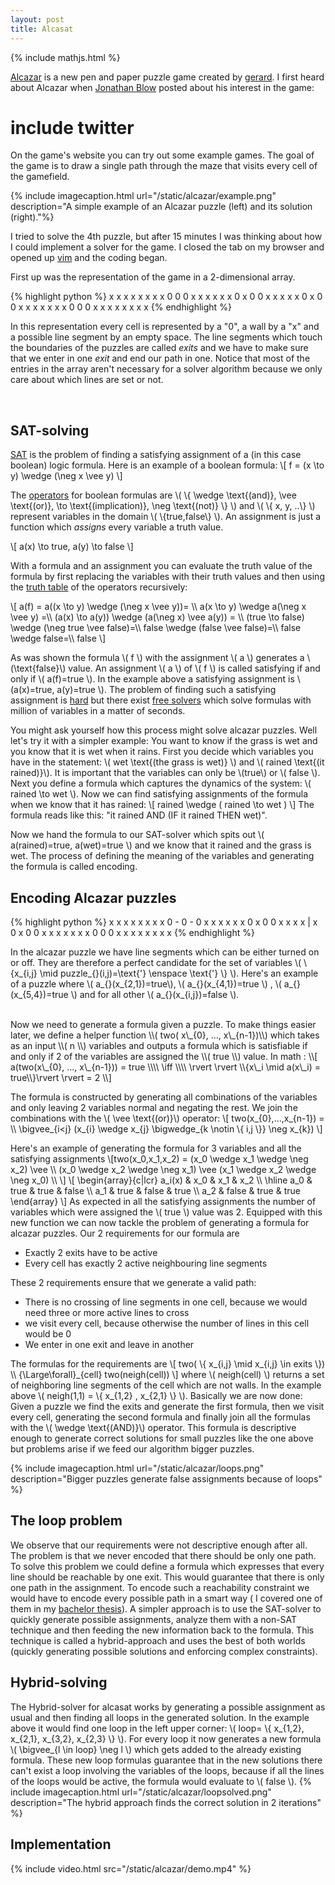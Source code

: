 ```yaml
---
layout: post
title: Alcasat
---
```


{% include mathjs.html %}

[Alcazar]() is a new pen and paper puzzle game created by [gerard]().
I first heard about Alcazar when [Jonathan Blow]() posted about his interest in the game:
# include twitter

On the game's website you can try out some example games.
The goal of the game is to draw a single path through the maze that visits every cell of the gamefield.

{% include imagecaption.html url="/static/alcazar/example.png" description="A simple example of an Alcazar puzzle (left) and its solution (right)."%}

I tried to solve the 4th puzzle, but after 15 minutes I was thinking about how I could implement a solver for the game.
I closed the tab on my browser and opened up [vim]() and the coding began.


First up was the representation of the game in a 2-dimensional array.

<div class ="leftfloatimg">
{% highlight python %}
x x x x x x x
x 0   0   0 x
x   x x x   x
  0 x 0   0 x
x   x   x   x
  0 x 0   0 x
x   x x x   x
x 0   0   0 x
x x x x x x x
{% endhighlight %}
</div>

In this representation every cell is represented by a "0", a wall by a "x" and a possible line segment by an empty space.
The line segments which touch the boundaries of the puzzles are called *exits*
and we have to make sure that we enter in one *exit* and end our path in one.
Notice that most of the entries in the array aren't necessary for a solver algorithm because we only care about which lines are set or not.

<br style="clear:both">

## SAT-solving

[SAT](http://en.wikipedia.org/wiki/Boolean_satisfiability_problem) is the
problem of finding a satisfying assignment of a (in this case boolean) logic formula.
Here is an example of a boolean formula:
\\[ f = (x \to y) \wedge (\neg x \vee y) \\]

The [operators](http://en.wikipedia.org/wiki/Logical_connective#List_of_common_logical_connectives) for boolean formulas are \\( \\{ \wedge \text{(and)}, \vee \text{(or)}, \to \text{(implication)}, \neg \text{(not)} \\} \\)
and \\( \\{ x, y, ..\\} \\) represent variables in the domain \\( \\{true,false\\} \\).
An assignment is just a function which *assigns* every variable a truth value.

\\[ a(x) \to true, a(y) \to false \\]

With a formula and an assignment you can evaluate the truth value of the formula
by first replacing the variables with their truth values and then using the [truth
table](http://en.wikipedia.org/wiki/Truth_table) of the operators recursively:

\\[ a(f) = a((x \to y) \wedge (\neg x \vee y))= \\\\
a(x \to y) \wedge a(\neg x \vee y) =\\\\
(a(x) \to a(y)) \wedge (a(\neg x) \vee a(y)) = \\\\
(true \to false) \wedge (\neg true \vee false)=\\\\
false \wedge (false \vee false)=\\\\
false \wedge false=\\\\
false
\\]

As was shown the formula \\( f \\) with the assignment \\( a \\) generates a \\(\text{false}\\) value.
An assignment \\( a \\) of \\( f \\) is called satisfying if and only if \\( a(f)=true \\).
In the example above a satisfying assignment is \\(a(x)=true, a(y)=true \\).
The problem of finding such a satisfying assignment is
[hard](http://en.wikipedia.org/wiki/Boolean_satisfiability_problem#Unrestricted_satisfiability_.28SAT.29) but there exist [free solvers](http://minisat.se/) which solve formulas with million of variables in a matter of seconds.

You might ask yourself how this process might solve alcazar puzzles. Well let's try it
with a simpler example: You want to know if the grass is wet and you know that
it is wet when it rains. First you decide which variables you have in the
statement: \\( wet \text{(the grass is wet)} \\) and \\( rained \text{(it rained)}\\).
It is important that the variables can only be \\(true\\) or \\( false \\).
Next you define a formula which captures the dynamics of the system: \\( rained
\to wet \\).
Now we can find satisfying assignments of the formula when we know that it has
rained:
\\[ rained \wedge ( rained \to wet ) \\]
The formula reads like this: "it rained AND (IF it rained THEN wet)".

Now we hand the formula to our SAT-solver which spits out \\( a(rained)=true, a(wet)=true \\) and we know that
it rained and the grass is wet.
The process of defining the meaning of the variables and generating the formula
is called encoding.

## Encoding Alcazar puzzles
<div class ="leftfloatimg">
{% highlight python %}
x x x x x x x
x 0 - 0 - 0 x
x   x x x   x
  0 x 0   0 x
x   x   x | x
  0 x 0   0 x
x   x x x   x
x 0   0   0 x
x x x x x x x
{% endhighlight %}
</div>

In the alcazar puzzle we have line segments which can be either turned on or
off. They are therefore a perfect candidate for the set of variables
\\( \\{x\_{i,j} \mid puzzle\_{}(i,j)=\text{'} \enspace \text{'} \\} \\).
Here's an example of a puzzle where \\( a\_{}(x\_{2,1})=true\\), \\( a\_{}(x\_{4,1})=true \\) , \\( a\_{}(x\_{5,4})=true \\) and for all other \\( a\_{}(x\_{i,j})=false \\).

<br style="clear:both">
Now we need to generate a formula given a puzzle. To make things easier later, 
we define a helper function \\( two( x\_{0}, ..., x\_{n-1})\\) which takes
as an input \\( n \\) variables and outputs a formula which is satisfiable if and only if 
2 of the variables are assigned the \\( true \\) value. In math :
\\[ a(two(x\_{0}, ..., x\_{n-1})) = true \\\\ \iff \\\\
\rvert \rvert \\{x\_i \mid a(x\_i) = true\\}\rvert \rvert = 2 \\]

The formula is constructed by generating all combinations of the variables and
only leaving 2 variables normal and negating the rest. We join the combinations
with the \\( \vee \text{(or)}\\) operator:
\\[
two(x\_{0},...,x\_{n-1}) = \\\\
\bigvee_{i<j} (x\_{i} \wedge x\_{j} \bigwedge\_{k \notin \\{ i,j \\}} \neg x\_{k})
\\]

Here's an example of generating the formula for 3 variables and all the
satisfying assignments
\\[two(x\_0,x\_1,x\_2) = (x\_0 \wedge x\_1 \wedge \neg x\_2) \vee \\\\
(x\_0 \wedge x\_2 \wedge \neg x\_1) \vee (x\_1 \wedge x\_2 \wedge \neg x\_0) \\\\
\\]
\\[
\begin{array}{c|lcr}
a\_i(x) & x\_0 & x\_1 & x\_2 \\\\
\hline
a\_0 & true & true & false \\\\
a\_1 & true & false & true \\\\
a\_2 & false & true & true
\end{array}
\\]
As expected in all the satisfying assignments the number of variables which
were assigned the \\( true \\) value was 2.
Equipped with this new function we can now tackle the problem of generating a
formula for alcazar puzzles. Our 2 requirements for our formula are

  * Exactly 2 exits have to be active
  * Every cell has exactly 2 active neighbouring line segments

These 2 requirements ensure that we generate a valid path:

  * There is no crossing of line segments in one cell, because we would need
	three or more active lines to cross
  * we visit every cell, because otherwise the number of lines in this cell
	would be 0
  * We enter in one exit and leave in another

The formulas for the requirements are
\\[
two( \\{ x\_{i,j} \mid x\_{i,j} \in exits \\}) \\\\
{\Large\forall}\_{cell} two(neigh(cell))
\\]
where \\( neigh(cell) \\) returns a set of neighboring line segments of the cell
which are not walls.
In the example above \\( neigh(1,1) = \\{ x\_{1,2} , x\_{2,1} \\} \\).
Basically we are now done: Given a puzzle we find the exits and generate the
first formula, then we visit every cell, generating the second formula and
finally join all the formulas with the \\( \wedge \text{(AND)}\\) operator.
This formula is descriptive enough to generate correct solutions for small
puzzles like the one above but problems arise if we feed our algorithm bigger puzzles.

{% include imagecaption.html url="/static/alcazar/loops.png" description="Bigger puzzles generate false assignments because of loops" %}

## The loop problem
We observe that our requirements were not descriptive enough after all. The
problem is that we never encoded that there should be only one path. To solve
this problem we could define a formula which expresses that every line should
be reachable by one exit. This would guarantee that there is only one path in
the assignment. To encode such a reachability constraint we would have to
encode every possible path in a smart way ( I covered one of them in my
[bachelor thesis](http://0.0.0.0:4000/static/papers/ba-thesis.pdf)). A simpler
approach is to use the SAT-solver to quickly generate possible assignments,
analyze them with a non-SAT technique and then feeding the new information back
to the formula. This technique is called a hybrid-approach and uses the best of
both worlds (quickly generating possible solutions and enforcing complex
constraints).

## Hybrid-solving
The Hybrid-solver for alcasat works by generating a possible assignment as
usual and then finding all loops in the generated solution. In the example
above it would find one loop in the left upper corner: 
\\( loop= \\{ x\_{1,2}, x\_{2,1}, x\_{3,2}, x\_{2,3} \\} \\).
For every loop it now generates a new formula \\( \bigvee\_{l \in loop} \neg l \\) which gets added to the
already existing formula. These new loop formulas guarantee that in the new
solutions there can't exist a loop involving the variables of the loops,
because if all the lines of the loops would be active, the formula would
evaluate to \\( false \\).
{% include imagecaption.html url="/static/alcazar/loopsolved.png" description="The hybrid approach finds the correct solution in 2 iterations" %}

## Implementation

{% include video.html src="/static/alcazar/demo.mp4" %}


